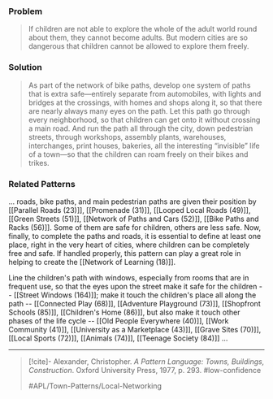 ### Problem
>If children are not able to explore the whole of the adult world round about them, they cannot become adults. But modern cities are so dangerous that children cannot be allowed to explore them freely.

### Solution
>As part of the network of bike paths, develop one system of paths that is extra safe—entirely separate from automobiles, with lights and bridges at the crossings, with homes and shops along it, so that there are nearly always many eyes on the path. Let this path go through every neighborhood, so that children can get onto it without crossing a main road. And run the path all through the city, down pedestrian streets, through workshops, assembly plants, warehouses, interchanges, print houses, bakeries, all the interesting “invisible” life of a town—so that the children can roam freely on their bikes and trikes.

### Related Patterns
... roads, bike paths, and main pedestrian paths are given their position by [[Parallel Roads (23)]], [[Promenade (31)]], [[Looped Local Roads (49)]], [[Green Streets (51)]], [[Network of Paths and Cars (52)]], [[Bike Paths and Racks (56)]]. Some of them are safe for children, others are less safe. Now, finally, to complete the paths and roads, it is essential to define at least one place, right in the very heart of cities, where children can be completely free and safe. If handled properly, this pattern can play a great role in helping to create the [[Network of Learning (18)]].

Line the children's path with windows, especially from rooms that are in frequent use, so that the eyes upon the street make it safe for the children -- [[Street Windows (164)]]; make it touch the children's place all along the path -- [[Connected Play (68)]], [[Adventure Playground (73)]], [[Shopfront Schools (85)]], [[Children's Home (86)]], but also make it touch other phases of the life cycle -- [[Old People Everywhere (40)]], [[Work Community (41)]], [[University as a Marketplace (43)]], [[Grave Sites (70)]], [[Local Sports (72)]], [[Animals (74)]], [[Teenage Society (84)]] ...

---

> [!cite]- Alexander, Christopher. _A Pattern Language: Towns, Buildings, Construction_. Oxford University Press, 1977, p. 293.
> #low-confidence
>
> #APL/Town-Patterns/Local-Networking
